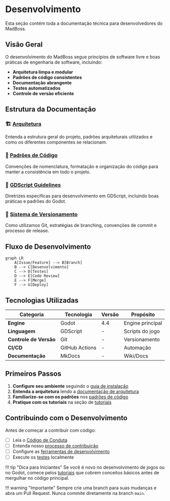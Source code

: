 # Desenvolvimento

Esta seção contém toda a documentação técnica para desenvolvedores do MadBoss.

## Visão Geral

O desenvolvimento do MadBoss segue princípios de software livre e boas práticas de engenharia de software, incluindo:

- **Arquitetura limpa e modular**
- **Padrões de código consistentes**
- **Documentação abrangente**
- **Testes automatizados**
- **Controle de versão eficiente**

## Estrutura da Documentação

### 🏗️ [Arquitetura](architecture.md)
Entenda a estrutura geral do projeto, padrões arquiteturais utilizados e como os diferentes componentes se relacionam.

### 📝 [Padrões de Código](coding-standards.md)
Convenções de nomenclatura, formatação e organização do código para manter a consistência em todo o projeto.

### 🎯 [GDScript Guidelines](gdscript-guidelines.md)
Diretrizes específicas para desenvolvimento em GDScript, incluindo boas práticas e padrões do Godot.

### 🔄 [Sistema de Versionamento](versioning.md)
Como utilizamos Git, estratégias de branching, convenções de commit e processo de release.

## Fluxo de Desenvolvimento

```mermaid
graph LR
    A[Issue/Feature] --> B[Branch]
    B --> C[Desenvolvimento]
    C --> D[Testes]
    D --> E[Code Review]
    E --> F[Merge]
    F --> G[Deploy]
```

## Tecnologias Utilizadas

| Categoria | Tecnologia | Versão | Propósito |
|-----------|------------|--------|-----------|
| **Engine** | Godot | 4.4 | Engine principal |
| **Linguagem** | GDScript | - | Scripts do jogo |
| **Controle de Versão** | Git | - | Versionamento |
| **CI/CD** | GitHub Actions | - | Automação |
| **Documentação** | MkDocs | - | Wiki/Docs |

## Primeiros Passos

1. **Configure seu ambiente** seguindo o [guia de instalação](../getting-started/installation.md)
2. **Entenda a arquitetura** lendo a [documentação de arquitetura](architecture.md)
3. **Familiarize-se com os padrões** nos [padrões de código](coding-standards.md)
4. **Pratique com os tutoriais** na seção de [tutoriais](../tutorials/index.md)

## Contribuindo com o Desenvolvimento

Antes de começar a contribuir com código:

- [ ] Leia o [Código de Conduta](../community/code-of-conduct.md)
- [ ] Entenda nosso [processo de contribuição](../community/contributing-guide.md)
- [ ] Configure as [ferramentas de desenvolvimento](../tools/index.md)
- [ ] Execute os [testes](../tools/testing.md) localmente

!!! tip "Dica para Iniciantes"
    Se você é novo no desenvolvimento de jogos ou no Godot, comece pelos [tutoriais](../tutorials/index.md) que cobrem conceitos básicos antes de mergulhar no código principal.

!!! warning "Importante"
    Sempre crie uma branch para suas mudanças e abra um Pull Request. Nunca commite diretamente na branch `main`.
